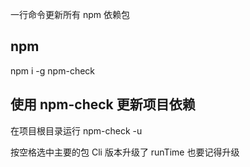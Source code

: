 一行命令更新所有 npm 依赖包

## npm
npm i -g npm-check

## 使用 npm-check 更新项目依赖
在项目根目录运行
npm-check -u

按空格选中主要的包 Cli 版本升级了 runTime 也要记得升级
